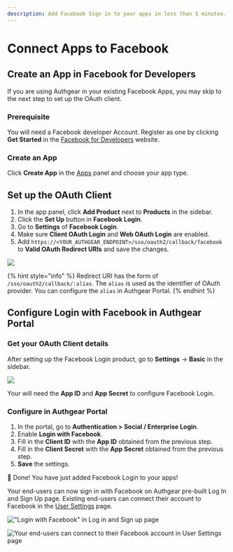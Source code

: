 ```yaml
---
description: Add Facebook Sign in to your apps in less than 5 minutes.
---
```


# Connect Apps to Facebook

## Create an App in Facebook for Developers

If you are using Authgear in your existing Facebook Apps, you may skip to the next step to set up the OAuth client.

### Prerequisite

You will need a Facebook developer Account. Register as one by clicking **Get Started** in the [Facebook for Developers](https://developers.facebook.com/) website.

### Create an App

Click **Create App** in the [Apps](https://developers.facebook.com/apps) panel and choose your app type.

## Set up the OAuth Client

1. In the app panel, click **Add Product** next to **Products** in the sidebar.
2. Click the **Set Up** button in **Facebook Login**.
3. Go to **Settings** of **Facebook Login**.
4. Make sure **Client OAuth Login** and **Web OAuth Login** are enabled.
5. Add `https://<YOUR_AUTHGEAR_ENDPOINT>/sso/oauth2/callback/facebook` to **Valid OAuth Redirect URIs** and save the changes.

![](../../.gitbook/assets/facebook\_setup\_ouath\_client.png)

{% hint style="info" %}
Redirect URI has the form of `/sso/oauth2/callback/:alias`. The `alias` is used as the identifier of OAuth provider. You can configure the `alias` in Authgear Portal.
{% endhint %}

## Configure Login with Facebook in Authgear Portal

### Get your OAuth Client details

After setting up the Facebook Login product, go to **Settings** -> **Basic** in the sidebar.

![](../../.gitbook/assets/facebook\_oauth\_details.png)

Your will need the **App ID** and **App Secret** to configure Facebook Login.

### Configure in Authgear Portal

1. In the portal, go to **Authentication > Social / Enterprise Login**.
2. Enable **Login with Facebook**.
3. Fill in the **Client ID** with the **App ID** obtained from the previous step.
4. Fill in the **Client Secret** with the **App Secret** obtained from the previous step.
5. **Save** the settings.

🎉 Done! You have just added Facebook Login to your apps!

Your end-users can now sign in with Facebook on Authgear pre-built Log In and Sign Up page. Existing end-users can connect their account to Facebook in the [User Settings](../user-management/auth-ui.md) page.

!["Login with Facebook" in Log in and Sign up page](../../.gitbook/assets/facebook\_sign\_in.png)

![Your end-users can connect to their Facebook account in User Settings page](../../.gitbook/assets/connect\_with\_facebook.png)
